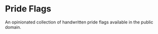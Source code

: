 Pride Flags
===========

An opinionated collection of handwritten pride flags available in the public domain.
